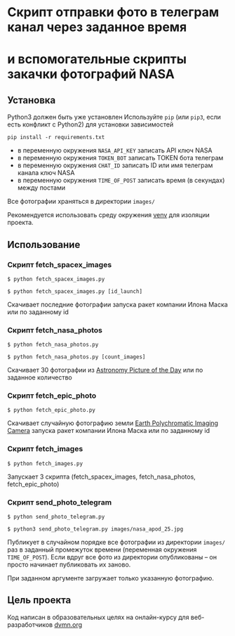 # Скрипт отправки фото в телеграм канал через заданное время
# и вспомогательные скрипты закачки фотографий NASA 


## Установка

Python3 должен быть уже установлен
Используйте `pip` (или `pip3`, если есть конфликт с Python2) для установки зависимостей
```
pip install -r requirements.txt
```
* в переменную окружения `NASA_API_KEY` записать API ключ NASA
* в переменную окружения `TOKEN_BOT` записать TOKEN бота телеграм
* в переменную окружения `CHAT_ID` записать ID или имя телеграм канала ключ NASA
* в переменную окружения `TIME_OF_POST` записать время (в секундах) между постами

Все фотографии храняться в директории `images/`

Рекомендуется использовать среду окружения [venv](https://docs.python.org/3/library/venv.html) для изоляции проекта.


## Использование
### Скрипт fetch_spacex_images
```console
$ python fetch_spacex_images.py

$ python fetch_spacex_images.py [id_launch]
```
Скачивает последние фотографии запуска ракет компании Илона Маска или по заданному id


### Скрипт fetch_nasa_photos
```console
$ python fetch_nasa_photos.py

$ python fetch_nasa_photos.py [count_images]
```
Скачивает 30 фотографии из [Astronomy Picture of the Day](https://api.nasa.gov/) или по заданное количество


### Скрипт fetch_epic_photo
```console
$ python fetch_epic_photo.py
```
Скачивает случайную фотографию земли [Earth Polychromatic Imaging Camera](https://api.nasa.gov/) запуска ракет компании Илона Маска или по заданному id


### Скрипт fetch_images
```console
$ python fetch_images.py
```
Запускает 3 скрипта (fetch_spacex_images, fetch_nasa_photos, fetch_epic_photo)


### Скрипт send_photo_telegram
```console
$ python send_photo_telegram.py

$ python3 send_photo_telegram.py images/nasa_apod_25.jpg
```
Публикует в случайном порядке все фотографии из директории `images/` раз в заданный промежуток времени (переменная окружения `TIME_OF_POST`).
Если вдруг все фото из директории опубликованы – он просто начинает публиковать их заново.

При заданном аргументе загружает только указанную фотографию.


## Цель проекта

Код написан в образовательных целях на онлайн-курсу для веб-разработчиков [dvmn.org](https://dvmn.org/)
